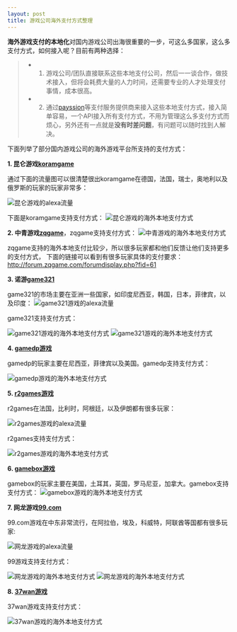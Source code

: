 ```yaml
---
layout: post
title: 游戏公司海外支付方式整理
---
```


**海外游戏支付的本地化**对国内游戏公司出海很重要的一步，可这么多国家，这么多支付方式，如何接入呢？目前有两种选择：
> -  1. 游戏公司/团队直接联系这些本地支付公司，然后一一谈合作，做技术接入，但将会耗费大量的人力时间，还需要专业的人才处理支付事情，成本很高。
> -  2. 通过[payssion](http://www.payssion.com "海外本地支付")等支付服务提供商来接入这些本地支付方式，接入简单容易，一个API接入所有支付方式，不用为管理这么多支付方式而烦心，另外还有一点就是**没有时差问题**，有问题可以随时找到人解决。

下面列举了部分国内游戏公司的海外游戏平台所支持的支付方式：

**1. 昆仑游戏[koramgame](http://www.koramgame.com)**

通过下面的流量图可以很清楚很出koramgame在德国，法国，瑞士，奥地利以及俄罗斯的玩家的玩家非常多：

![昆仑游戏的alexa流量](/images/alexa_koramgame.png)

下面是koramgame支持支付方式：
![昆仑游戏的海外本地支付方式](/images/koramgame.png)

**2. 中青游戏[zqgame](http://www.zqgame.com)**，zqgame支持支付方式：
![中青游戏的海外本地支付方式](/images/zqgame.png)

zqgame支持的海外本地支付比较少，所以很多玩家都和他们反馈让他们支持更多的支付方式，
下面的链接可以看到有很多玩家具体的支付要求：
http://forum.zqgame.com/forumdisplay.php?fid=61

**3. 诺游[game321](http://www.game321.com)**

game321的市场主要在亚洲一些国家，如印度尼西亚，韩国，日本，菲律宾，以及印度：
![game321游戏的alexa流量](/images/alexa_game321.png)

game321支持支付方式：

![game321游戏的海外本地支付方式](/images/game321.png)
![game321游戏的海外本地支付方式](/images/game321_2.png)

**4. [gamedp游戏](http://www.gamedp.com)**

gamedp的玩家主要在尼西亚，菲律宾以及美国。gamedp支持支付方式：

![gamedp游戏的海外本地支付方式](/images/gamedp.png)

**5. [r2games游戏](http://www.r2games.com)**

r2games在法国，比利时，阿根廷，以及伊朗都有很多玩家：

![r2games游戏的alexa流量](/images/alexa_r2games.png)

r2games支持支付方式：

![r2games游戏的海外本地支付方式](/images/r2game.png)

**6. [gamebox游戏](http://www.gamebox.com)**

gamebox的玩家主要在美国，土耳其，英国，罗马尼亚，加拿大。gamebox支持支付方式：
![gamebox游戏的海外本地支付方式](/images/gamebox.png)

**7. 网龙游戏[99.com](http://www.99.com)**

99.com游戏在中东非常流行，在阿拉伯，埃及，科威特，阿联酋等国都有很多玩家:

![网龙游戏的alexa流量](/images/alexa_99.png)

99游戏支持支付方式：

![网龙游戏的海外本地支付方式](/images/99_1.png)
![网龙游戏的海外本地支付方式](/images/99_2.png)

**8. [37wan游戏](http://en.37.com)**

37wan游戏支持支付方式：

![37wan游戏的海外本地支付方式](/images/37wan.png)

